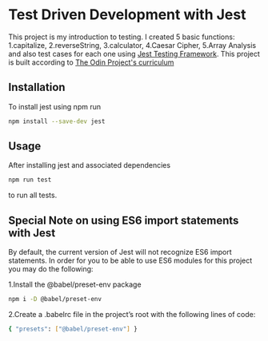 # Test Driven Development with Jest
This project is my introduction to testing. I created 5 basic functions:
1.capitalize, 2.reverseString, 3.calculator, 4.Caesar Cipher, 5.Array Analysis and also test cases for each one using [Jest Testing Framework](https://jestjs.io/en/). This project is built according to [The Odin Project's curriculum](https://www.theodinproject.com/courses/javascript/lessons/testing-practice)

## Installation
To install jest using npm run
```bash
npm install --save-dev jest
```

## Usage
After installing jest and associated dependencies 
```bash 
npm run test
``` 
to run all tests.

## Special Note on using ES6 import statements with Jest
By default, the current version of Jest will not recognize ES6 import statements. In order for you to be able to use ES6 modules for this project you may do the following:

1.Install the @babel/preset-env package
```bash
npm i -D @babel/preset-env
```

2.Create a .babelrc file in the project’s root with the following lines of code:
```bash
{ "presets": ["@babel/preset-env"] }
```
